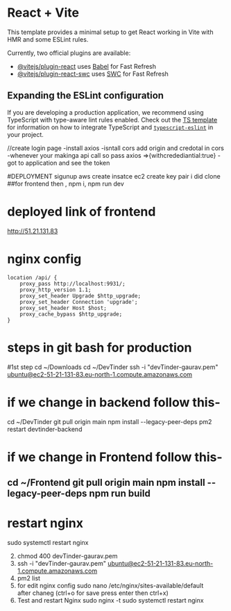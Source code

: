 # React + Vite

This template provides a minimal setup to get React working in Vite with HMR and some ESLint rules.

Currently, two official plugins are available:

- [@vitejs/plugin-react](https://github.com/vitejs/vite-plugin-react/blob/main/packages/plugin-react) uses [Babel](https://babeljs.io/) for Fast Refresh
- [@vitejs/plugin-react-swc](https://github.com/vitejs/vite-plugin-react/blob/main/packages/plugin-react-swc) uses [SWC](https://swc.rs/) for Fast Refresh

## Expanding the ESLint configuration

If you are developing a production application, we recommend using TypeScript with type-aware lint rules enabled. Check out the [TS template](https://github.com/vitejs/vite/tree/main/packages/create-vite/template-react-ts) for information on how to integrate TypeScript and [`typescript-eslint`](https://typescript-eslint.io) in your project.


//create login page
-install axios
-isntall cors
add origin and credotal in cors
-whenever your makinga api call so pass axios =>{withcredediantial:true}
-got to application and see the token


#DEPLOYMENT
sigunup aws
create insatce ec2
create key pair
i did clone
  ##for frontend
then , npm i, npm run dev

# deployed link of frontend
http://51.21.131.83
# nginx config
    location /api/ {
        proxy_pass http://localhost:9931/;
        proxy_http_version 1.1;
        proxy_set_header Upgrade $http_upgrade;
        proxy_set_header Connection 'upgrade';
        proxy_set_header Host $host;
        proxy_cache_bypass $http_upgrade;
    }

# steps in git bash for production
#1st step
cd ~/Downloads
cd ~/DevTinder
ssh -i "devTinder-gaurav.pem" ubuntu@ec2-51-21-131-83.eu-north-1.compute.amazonaws.com
# if we change in backend follow this-
cd ~/DevTinder
git pull origin main
npm install --legacy-peer-deps
pm2 restart devtinder-backend
# if we change in Frontend follow this-
  cd ~/Frontend
git pull origin main
npm install --legacy-peer-deps
npm run build
---------------
# restart nginx
sudo systemctl restart nginx




2. chmod 400 devTinder-gaurav.pem
3. ssh -i "devTinder-gaurav.pem" ubuntu@ec2-51-21-131-83.eu-north-1.compute.amazonaws.com
4. pm2 list    
5. for edit nginx config
  sudo nano /etc/nginx/sites-available/default    
  after chaneg (ctrl+o for save press enter then ctrl+x)
6. Test and restart Nginx 
sudo nginx -t
sudo systemctl restart nginx 

